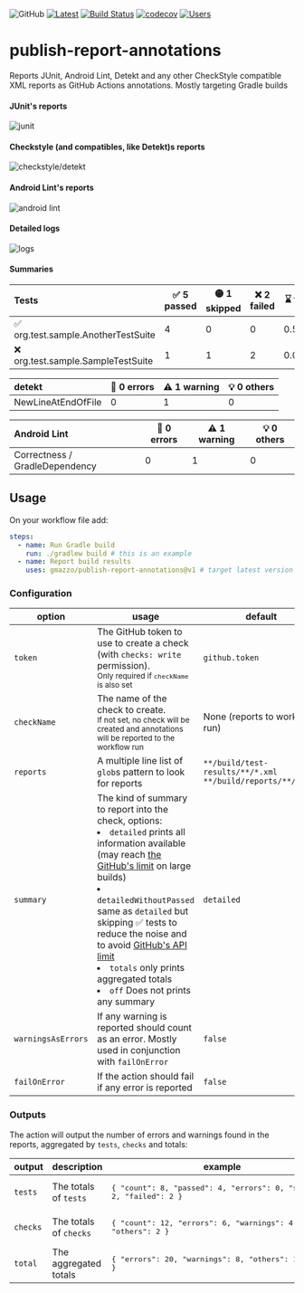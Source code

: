 ![GitHub](https://img.shields.io/github/license/gmazzo/publish-report-annotations)
[![Latest](https://img.shields.io/github/v/release/gmazzo/publish-report-annotations)](https://github.com/gmazzo/publish-report-annotations/releases/latest)
[![Build Status](https://github.com/gmazzo/publish-report-annotations/actions/workflows/build.yaml/badge.svg)](https://github.com/gmazzo/publish-report-annotations/actions/workflows/build.yaml)
[![codecov](https://codecov.io/gh/gmazzo/publish-report-annotations/branch/main/graph/badge.svg)](https://codecov.io/gh/gmazzo/publish-report-annotations)
[![Users](https://img.shields.io/badge/users_by-Sourcegraph-purple)](https://sourcegraph.com/search?q=content:gmazzo/publish-report-annotations%40+-repo:github.com/gmazzo/publish-report-annotations)

# publish-report-annotations
Reports JUnit, Android Lint, Detekt and any other CheckStyle compatible XML reports as GitHub Actions annotations.
Mostly targeting Gradle builds

#### JUnit's reports
![junit](https://github.com/gmazzo/publish-report-annotations/assets/513566/63fd2a86-2585-4c49-bb79-9b9dc88007fd)

#### Checkstyle (and compatibles, like Detekt)s reports
![checkstyle/detekt](https://github.com/gmazzo/publish-report-annotations/assets/513566/10979561-f1d3-48ef-a168-d416d866f2cc)

#### Android Lint's reports
![android lint](https://github.com/gmazzo/publish-report-annotations/assets/513566/cedf8726-0633-43d4-ae6a-3371362f3e8c)

#### Detailed logs
![logs](https://github.com/gmazzo/publish-report-annotations/assets/513566/4d2a3224-c326-4948-bf58-6aec18715818)

#### Summaries
| Tests                              | ✅ 5 passed | 🟡 1 skipped | ❌ 2 failed | ⌛ took |
|:-----------------------------------|------------|--------------|------------|--------|
| ✅ org.test.sample.AnotherTestSuite | 4          | 0            | 0          | 0.578s |
| ❌ org.test.sample.SampleTestSuite  | 1          | 1            | 2          | 0.002s |

| detekt             | 🛑 0 errors | ⚠️ 1 warning | 💡 0 others |
|:-------------------|-------------|--------------|-------------|
| NewLineAtEndOfFile | 0           | 1            | 0           |

| Android Lint                   | 🛑 0 errors | ⚠️ 1 warning | 💡 0 others |
|:-------------------------------|-------------|--------------|-------------|
| Correctness / GradleDependency | 0           | 1            | 0           |

## Usage
On your workflow file add:
```yaml
steps:
  - name: Run Gradle build
    run: ./gradlew build # this is an example
  - name: Report build results
    uses: gmazzo/publish-report-annotations@v1 # target latest version
```

### Configuration
| option             | usage                                                                                                                                                                                                                                                                                                                                                                                                                                                                                                                                                                                           | default                                                          |
|--------------------|-------------------------------------------------------------------------------------------------------------------------------------------------------------------------------------------------------------------------------------------------------------------------------------------------------------------------------------------------------------------------------------------------------------------------------------------------------------------------------------------------------------------------------------------------------------------------------------------------|------------------------------------------------------------------|
| `token`            | The GitHub token to use to create a check (with `checks: write` permission).<br/><sub>Only required if `checkName` is also set</sub>                                                                                                                                                                                                                                                                                                                                                                                                                                                            | `github.token`                                                   |
| `checkName`        | The name of the check to create. <br/><sub>If not set, no check will be created and annotations will be reported to the workflow run</sub>                                                                                                                                                                                                                                                                                                                                                                                                                                                      | None (reports to workflow run)                                   |
| `reports`          | A multiple line list of `glob`s pattern to look for reports                                                                                                                                                                                                                                                                                                                                                                                                                                                                                                                                     | `**/build/test-results/**/*.xml`<br/>`**/build/reports/**/*.xml` |
| `summary`          | The kind of summary to report into the check, options:<br/><li>`detailed` prints all information available (may reach [the GitHub's limit](https://docs.github.com/en/rest/checks/runs?apiVersion=2022-11-28#create-a-check-run-output-object) on large builds)</li><li>`detailedWithoutPassed` same as `detailed` but skipping ✅ tests to reduce the noise and to avoid [GitHub's API limit](https://docs.github.com/en/rest/checks/runs?apiVersion=2022-11-28#create-a-check-run-output-object)</li><li>`totals` only prints aggregated totals</li><li>`off` Does not prints any summary</li> | `detailed`                                                       |
| `warningsAsErrors` | If any warning is reported should count as an error. Mostly used in conjunction with `failOnError`                                                                                                                                                                                                                                                                                                                                                                                                                                                                                              | `false`                                                          |
| `failOnError`      | If the action should fail if any error is reported                                                                                                                                                                                                                                                                                                                                                                                                                                                                                                                                              | `false`                                                          |

### Outputs
The action will output the number of errors and warnings found in the reports, aggregated by `tests`, `checks` and totals:

| output   | description            | example                                                                                    |
|----------|------------------------|--------------------------------------------------------------------------------------------|
| `tests`  | The totals of `tests`  | <pre lang="json">{ "count": 8, "passed": 4, "errors": 0, "skipped": 2, "failed": 2 }</pre> |
| `checks` | The totals of `checks` | <pre lang="json">{ "count": 12, "errors": 6, "warnings": 4, "others": 2 }</json>           |
| `total`  | The aggregated totals  | <pre lang="json">{ "errors": 20, "warnings": 8, "others": 12 }</json>                      |

